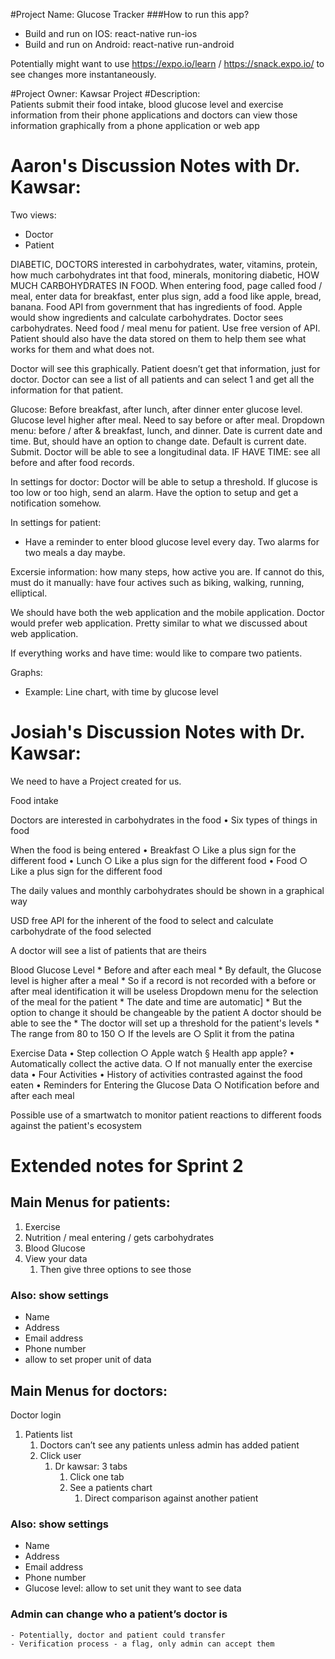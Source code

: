#Project Name: Glucose Tracker
###How to run this app?
* Build and run on IOS: react-native run-ios
* Build and run on Android: react-native run-android

Potentially might want to use https://expo.io/learn / https://snack.expo.io/ to see changes more instantaneously.

#Project Owner: Kawsar Project
#Description:  
Patients submit their food intake, blood glucose level and exercise information from their phone applications and doctors can view those information graphically from a phone application or web app


# Aaron's Discussion Notes with Dr. Kawsar:
Two views:
- Doctor
- Patient

DIABETIC, DOCTORS interested in carbohydrates, water, vitamins, protein, how much carbohydrates int that food, minerals, monitoring diabetic, HOW MUCH CARBOHYDRATES IN FOOD. When entering food, page called food / meal, enter data for breakfast, enter plus sign, add a food like apple, bread, banana. Food API from government that has ingredients of food. Apple would show ingredients and calculate carbohydrates. Doctor sees carbohydrates. Need food / meal menu for patient. Use free version of API. Patient should also have the data stored on them to help them see what works for them and what does not.

Doctor will see this graphically. Patient doesn’t get that information, just for doctor. Doctor can see a list of all patients and can select 1 and get all the information for that patient.

Glucose:
Before breakfast, after lunch, after dinner enter glucose level. Glucose level higher after meal. Need to say before or after meal. Dropdown menu: before / after & breakfast, lunch, and dinner. Date is current date and time. But, should have an option to change date. Default is current date. Submit. Doctor will be able to see a longitudinal data. IF HAVE TIME: see all before and after food records.

In settings for doctor:
Doctor will be able to setup a threshold. If glucose is too low or too high, send an alarm. Have the option to setup and get a notification somehow.

In settings for patient:
- Have a reminder to enter blood glucose level every day. Two alarms for two meals a day maybe.

Excersie information: how many steps, how active you are. If cannot do this, must do it manually: have four actives such as biking, walking, running, elliptical.

We should have both the web application and the mobile application. Doctor would prefer web application. Pretty similar to what we discussed about web application.

If everything works and have time: would like to compare two patients.

Graphs:
- Example: Line chart, with time by glucose level



# Josiah's Discussion Notes with Dr. Kawsar:
We need to have a Project created for us.

Food intake

Doctors are interested in carbohydrates in the food
	• Six types of things in food

When the food is being entered
	• Breakfast
		○ Like a plus sign for the different food
	• Lunch
		○ Like a plus sign for the different food
	• Food
		○ Like a plus sign for the different food

The daily values and monthly carbohydrates should be shown in a graphical way

USD free API for the inherent of the food to select and calculate carbohydrate of the food selected

A doctor will see a list of patients that are theirs

Blood Glucose Level
	* Before and after each meal
	* By default, the Glucose level is higher after a meal
	* So if a record is not recorded with a before or after meal identification it will be useless
Dropdown menu for the selection of the meal for the patient
	* The date and time are automatic]
	* But the option to change it should be changeable by the patient
A doctor should be able to see the
	* The doctor will set up a threshold for the patient's levels
	* The range from 80 to 150
		○ If the levels are
		○ Split it from the patina

Exercise Data
	• Step collection
		○ Apple watch
			§ Health app apple?
	• Automatically collect the active data.
		○ If not manually enter the exercise data
	• Four Activities
	• History of activities contrasted against the food eaten
	• Reminders for Entering the Glucose Data
		○ Notification before and after each meal

Possible use of a smartwatch to monitor patient reactions to different foods against the patient's ecosystem


# Extended notes for Sprint 2

## Main Menus for patients:
1. Exercise
2. Nutrition / meal entering / gets carbohydrates
3. Blood Glucose
4. View your data
    1. Then give three options to see those
### Also: show settings
- Name
- Address
- Email address
- Phone number
- allow to set proper unit of data


## Main Menus for doctors:
Doctor login

1. Patients list
    1. Doctors can’t see any patients unless admin has added patient
    2. Click user
        1. Dr kawsar: 3 tabs
            1. Click one tab
            2. See a patients chart
                1. Direct comparison against another patient

### Also: show settings
- Name
- Address
- Email address
- Phone number
- Glucose level: allow to set unit they want to see data


### Admin can change who a patient’s doctor is
    - Potentially, doctor and patient could transfer
    - Verification process - a flag, only admin can accept them

